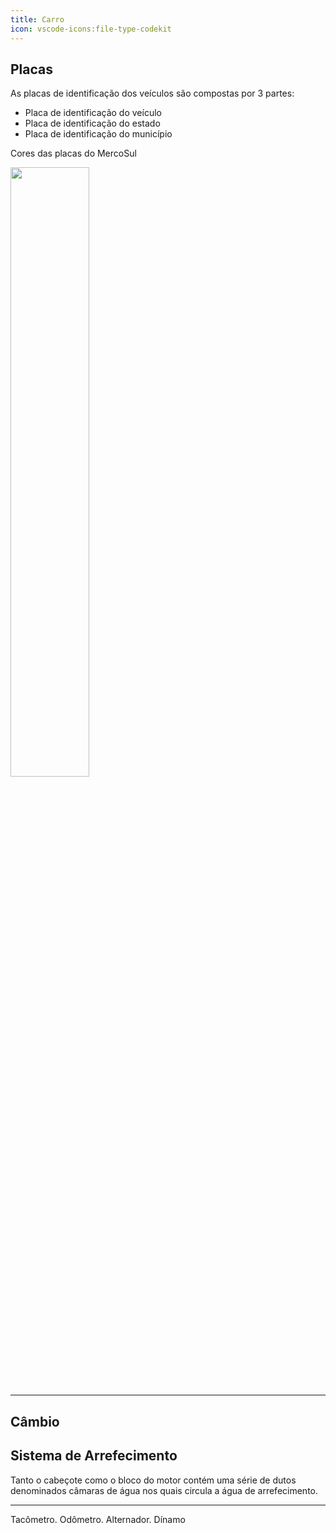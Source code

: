 ```yaml
---
title: Carro
icon: vscode-icons:file-type-codekit
---
```


## Placas

As placas de identificação dos veículos são compostas por 3 partes:

  * Placa de identificação do veículo
  * Placa de identificação do estado
  * Placa de identificação do município

Cores das placas do MercoSul

<img src="https://uploaddeimagens.com.br/images/004/286/058/original/mercosul.jpg?1672963222" width="50%">

---

## Câmbio

## Sistema de Arrefecimento

Tanto o cabeçote como o bloco do motor contém uma série de dutos denominados câmaras de água nos quais circula a água de arrefecimento.

---

Tacômetro.
Odômetro.
Alternador.
Dínamo
